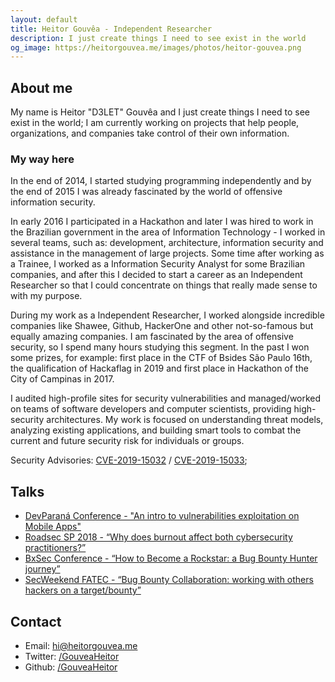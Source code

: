 ```yaml
---
layout: default
title: Heitor Gouvêa - Independent Researcher
description: I just create things I need to see exist in the world
og_image: https://heitorgouvea.me/images/photos/heitor-gouvea.png
---
```


## About me

My name is Heitor "D3LET" Gouvêa and I just create things I need to see exist in the world; I am currently working on projects that help people, organizations, and companies take control of their own information.

### My way here

In the end of 2014, I started studying programming independently and by the end of 2015 I was already fascinated by the world of offensive information security.

In early 2016 I participated in a Hackathon and later I was hired to work in the Brazilian government in the area of ​​Information Technology - I worked in several teams, such as: development, architecture, information security and assistance in the management of large projects. Some time after working as a Trainee, I worked as a Information Security Analyst for some Brazilian companies, and after this I decided to start a career as an Independent Researcher so that I could concentrate on things that really made sense to with my purpose.

During my work as a Independent Researcher, I worked alongside incredible companies like Shawee, Github, HackerOne and other not-so-famous but equally amazing companies. I am fascinated by the area of ​​offensive security, so I spend many hours studying this segment. In the past I won some prizes, for example: first place in the CTF of Bsides São Paulo 16th, the qualification of Hackaflag in 2019 and first place in Hackathon of the City of Campinas in 2017.

I audited high-profile sites for security vulnerabilities and managed/worked on teams of software developers and computer scientists, providing high-security architectures. My work is focused on understanding threat models, analyzing existing applications, and building smart tools to combat the current and future security risk for individuals or groups.

Security Advisories: [CVE-2019-15032](/2019/09/17/CVE-2019-15032) / [CVE-2019-15033](2019/09/17/CVE-2019-15033);


## Talks

-   [DevParaná Conference - "An intro to vulnerabilities exploitation on Mobile Apps"](#)
-   [Roadsec SP 2018 - “Why does burnout affect both cybersecurity practitioners?”](#)
-   [BxSec Conference - “How to Become a Rockstar: a Bug Bounty Hunter journey”](#)
-   [SecWeekend FATEC - “Bug Bounty Collaboration: working with others hackers on a target/bounty”](#)

## Contact

* Email: [hi@heitorgouvea.me](mailto:hi@heitorgouvea.me)
* Twitter: [/GouveaHeitor](https://twitter.com/GouveaHeitor)
* Github: [/GouveaHeitor](https://github.com/GouveaHeitor)
